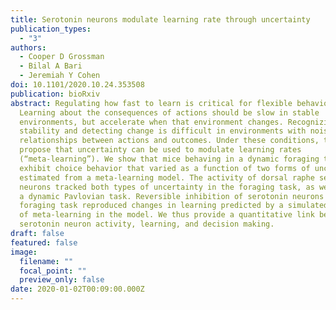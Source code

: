```yaml
---
title: Serotonin neurons modulate learning rate through uncertainty
publication_types:
  - "3"
authors:
  - Cooper D Grossman
  - Bilal A Bari
  - Jeremiah Y Cohen
doi: 10.1101/2020.10.24.353508
publication: bioRxiv
abstract: Regulating how fast to learn is critical for flexible behavior.
  Learning about the consequences of actions should be slow in stable
  environments, but accelerate when that environment changes. Recognizing
  stability and detecting change is difficult in environments with noisy
  relationships between actions and outcomes. Under these conditions, theories
  propose that uncertainty can be used to modulate learning rates
  (“meta-learning”). We show that mice behaving in a dynamic foraging task
  exhibit choice behavior that varied as a function of two forms of uncertainty
  estimated from a meta-learning model. The activity of dorsal raphe serotonin
  neurons tracked both types of uncertainty in the foraging task, as well as in
  a dynamic Pavlovian task. Reversible inhibition of serotonin neurons in the
  foraging task reproduced changes in learning predicted by a simulated lesion
  of meta-learning in the model. We thus provide a quantitative link between
  serotonin neuron activity, learning, and decision making.
draft: false
featured: false
image:
  filename: ""
  focal_point: ""
  preview_only: false
date: 2020-01-02T00:09:00.000Z
---
```


